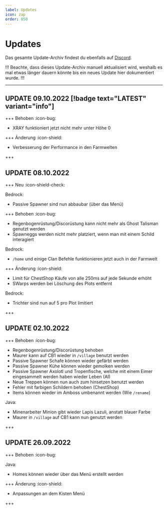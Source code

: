 ```yaml
---
label: Updates
icon: zap
order: 850
---
```


# Updates

Das gesamte Update-Archiv findest du ebenfalls auf [Discord](https://discord.com/channels/492478214568935460/827839251885719562).

!!!
Beachte, dass dieses Update-Archiv manuell aktualisiert wird, weshalb es mal etwas länger dauern könnte bis ein neues Update hier dokumentiert wurde.
!!!

---

## UPDATE 09.10.2022 [!badge text="LATEST" variant="info"]

+++ Behoben :icon-bug:

- XRAY funktioniert jetzt nicht mehr unter Höhe 0

+++ Änderung :icon-shield:

- Verbesserung der Performance in den Farmwelten

+++

## UPDATE 08.10.2022

+++ Neu :icon-shield-check:

Bedrock:
- Passive Spawner sind nun abbaubar (über das Menü)

+++ Behoben :icon-bug:

- Regenbogenrüstung/Discorüstung kann nicht mehr als Ghost Talisman genutzt werden
- Spawneggs werden nicht mehr platziert, wenn man mit einem Schild interagiert

Bedrock:
- `/home` und einige Clan Befehle funktionieren jetzt auch in der Farmwelt

+++ Änderung :icon-shield:

- Limit für ChestShop Käufe von alle 250ms auf jede Sekunde erhöht
- SWarps werden bei Löschung des Plots entfernt

Bedrock:
- Trichter sind nun auf 5 pro Plot limitiert

+++

## UPDATE 02.10.2022

+++ Behoben :icon-bug:

- Regenbogenrüstung/Discorüstung behoben
- Maurer kann auf CB1 wieder in `/village` benutzt werden
- Passive Spawner Schafe können wieder gefärbt werden
- Passive Spawner Kühe können wieder gemolken werden
- Passive Spawner Axolotl und Tropenfische, welche mit einem Eimer eingesammelt werden haben wieder Leben (AI)
- Neue Treppen können nun auch zum hinsetzen benutzt werden
- Fehler mit farbigen Schildern behoben (ChestShop)
- Items können wieder im Amboss umbenannt werden (Wie `/rename`)

Java:
- Minenarbeiter Minion gibt wieder Lapis Lazuli, anstatt blauer Farbe
- Maurer in `/village` auf CB1 kann nun genutzt werden

+++

## UPDATE 26.09.2022

+++ Behoben :icon-bug:

Java:
- Homes können wieder über das Menü erstellt werden

+++ Änderung :icon-shield:

- Anpassungen an dem Kisten Menü

+++
